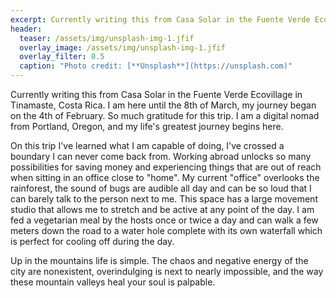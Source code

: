 ```yaml
---
excerpt: Currently writing this from Casa Solar in the Fuente Verde Ecovillage in Tinamaste, Costa Rica. I am here until the 8th of March, my journey began on the 4th of February. So much gratitude for this trip.
header:
  teaser: /assets/img/unsplash-img-1.jfif
  overlay_image: /assets/img/unsplash-img-1.jfif
  overlay_filter: 0.5
  caption: "Photo credit: [**Unsplash**](https://unsplash.com)"
---
```


Currently writing this from Casa Solar in the Fuente Verde Ecovillage in Tinamaste, Costa Rica. I am here until the 8th of March, my journey began on the 4th of February. So much gratitude for this trip. I am a digital nomad from Portland, Oregon, and my life's greatest journey begins here.

On this trip I've learned what I am capable of doing, I've crossed a boundary I can never come back from. Working abroad unlocks so many possibilities for saving money and experiencing things that are out of reach when sitting in an office close to "home". My current "office" overlooks the rainforest, the sound of bugs are audible all day and can be so loud that I can barely talk to the person next to me. This space has a large movement studio that allows me to stretch and be active at any point of the day. I am fed a vegetarian meal by the hosts once or twice a day and can walk a few meters down the road to a water hole complete with its own waterfall which is perfect for cooling off during the day.

Up in the mountains life is simple. The chaos and negative energy of the city are nonexistent, overindulging is next to nearly impossible, and the way these mountain valleys heal your soul is palpable.
